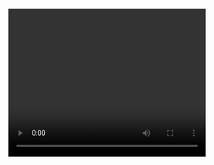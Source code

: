 <html>
<head>
	<title>HLS</title>
	<script src="https://cdn.jsdelivr.net/hls.js/latest/hls.min.js"></script>
	<style type="text/css">
	video{
		width: 400px;
		height: 300px;
	}
	</style>
</head>
<body>

<video id="video"></video>
<script>
  if(Hls.isSupported()) {
    var video = document.getElementById('video');
    var hls = new Hls();
    hls.loadSource('http://www.streambox.fr/playlists/test_001/stream.m3u8');
    hls.attachMedia(video);
    hls.on(Hls.Events.MANIFEST_PARSED,function() {
      video.play();
  });
 }else{
 	console.log('不支持');
 }
</script>

</body>
</html>
